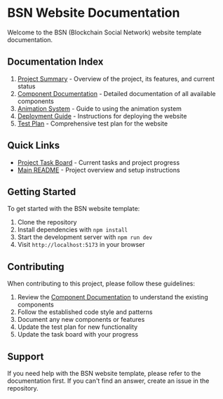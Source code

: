 # BSN Website Documentation

Welcome to the BSN (Blockchain Social Network) website template documentation.

## Documentation Index

1. [Project Summary](PROJECT_SUMMARY.md) - Overview of the project, its features, and current status
2. [Component Documentation](COMPONENTS.md) - Detailed documentation of all available components
3. [Animation System](ANIMATIONS.md) - Guide to using the animation system
4. [Deployment Guide](DEPLOYMENT.md) - Instructions for deploying the website
5. [Test Plan](TEST_PLAN.md) - Comprehensive test plan for the website

## Quick Links

- [Project Task Board](../TASK_BOARD.md) - Current tasks and project progress
- [Main README](../README.md) - Project overview and setup instructions

## Getting Started

To get started with the BSN website template:

1. Clone the repository
2. Install dependencies with `npm install`
3. Start the development server with `npm run dev`
4. Visit `http://localhost:5173` in your browser

## Contributing

When contributing to this project, please follow these guidelines:

1. Review the [Component Documentation](COMPONENTS.md) to understand the existing components
2. Follow the established code style and patterns
3. Document any new components or features
4. Update the test plan for new functionality
5. Update the task board with your progress

## Support

If you need help with the BSN website template, please refer to the documentation first. If you can't find an answer, create an issue in the repository. 